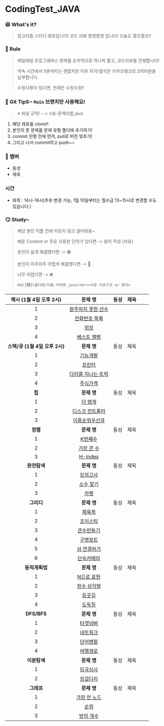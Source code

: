 # CodingTest_JAVA


### 😆 What's it?

> 알고리즘 스터디 레포입니다! 코드 리뷰 환영환영 입니다!
> 오늘도 열코열코!!


### 🤡 Rule

> 매일매일 프로그래머스 문제를 순차적으로 하나씩 풀고, 코드리뷰를 진행합니다!
>
> 약속 시간에서 5분까지는 괜찮지만 이후 지각/결석은 카카오뱅크로 2000원을 납부합니다.
>
> 수정사항이 있다면, 언제든 수정수정!!


### 🤣 Git TipS~ `Main` 브랜치만 사용해요!

>  ※ 파일 규칙! -->  `이름`-문제이름.java

1. 해당 레포를 clone!!
2. 본인이 푼 문제를 문제 유형 폴더에 추가하기!
3. commit 진행 전에 먼저, pull로 버전 맞추기!
4. 그리고 나서  commit하고 push~~


### 🤠 멤버

- 동성
- 재욱

### 시간

- 화목 : 14시-16시(추후 변경 가능, 1월 10일부터는 월수금 13~15시로 변경할 수도 있습니다.)


### 😏 Study~

> 해당 본인 이름 칸에 이모지 링크 걸어둬용~
>
> 배운 Content or 주로 사용한 단어가 있다면 -> 용어 작성 (자유)
>
> 본인이 쉽게 해결했다면 -> 🟢
>
> 본인이 아주아주 어렵게 해결했다면 -> 🔴
>
> 너무 어렵다면 -> ❌
>
> ex) [🟢]`(폴더명/이름-자바명.java)<br><사용 자료구조 or 용어>`

|  **<c8>해시 (1월 4일 오후 2시)</c8>**   |                           문제 명                            | 동성 | 재욱 |      |      |
| :-------------------------------------: | :----------------------------------------------------------: | :--: | :--: | ---- | ---- |
|                    1                    | [완주하지 못한 선수](https://programmers.co.kr/learn/courses/30/lessons/42576) |      |      |      |      |
|                    2                    | [전화번호 목록](https://programmers.co.kr/learn/courses/30/lessons/42577) |      |      |      |      |
|                    3                    | [위장](https://programmers.co.kr/learn/courses/30/lessons/42578) |      |      |      |      |
|                    4                    | [베스트 앨범](https://programmers.co.kr/learn/courses/30/lessons/42579) |      |      |      |      |
| **<c8>스택/큐 (1월 4일 오후 2시)</c8>** |                         **문제 명**                          | 동성 | 재욱 |      |      |
|                    1                    | [기능개발](https://programmers.co.kr/learn/courses/30/lessons/42586) |      |      |      |      |
|                    2                    | [프린터](https://programmers.co.kr/learn/courses/30/lessons/42587) |      |      |      |      |
|                    3                    | [다리를 지나는 트럭](https://programmers.co.kr/learn/courses/30/lessons/42583) |      |      |      |      |
|                    4                    | [주식가격](https://programmers.co.kr/learn/courses/30/lessons/42584) |      |      |      |      |
|            **<c8>힙 </c8>**             |                         **문제 명**                          | 동성 | 재욱 |      |      |
|                    1                    | [더 맵게](https://programmers.co.kr/learn/courses/30/lessons/42626) |      |      |      |      |
|                    2                    | [디스크 컨트롤러](https://programmers.co.kr/learn/courses/30/lessons/42627) |      |      |      |      |
|                    3                    | [이중순위우선큐 ](https://programmers.co.kr/learn/courses/30/lessons/42628) |      |      |      |      |
|           **<c8>정렬 </c8>**            |                         **문제 명**                          | 동성 | 재욱 |      |      |
|                    1                    | [K번째수](https://programmers.co.kr/learn/courses/30/lessons/42748) |      |      |      |      |
|                    2                    | [가장 큰 수](https://programmers.co.kr/learn/courses/30/lessons/42746) |      |      |      |      |
|                    3                    | [H-Index](https://programmers.co.kr/learn/courses/30/lessons/42747) |      |      |      |      |
|         **<c8>완전탐색 </c8>**          |                         **문제 명**                          | 동성 | 재욱 |      |      |
|                    1                    | [모의고사](https://programmers.co.kr/learn/courses/30/lessons/42840) |      |      |      |      |
|                    2                    | [소수 찾기](https://programmers.co.kr/learn/courses/30/lessons/42839) |      |      |      |      |
|                    3                    | [카펫](https://programmers.co.kr/learn/courses/30/lessons/42842) |      |      |      |      |
|          **<c8>그리디 </c8>**           |                         **문제 명**                          | 동성 | 재욱 |      |      |
|                    1                    | [체육복](https://programmers.co.kr/learn/courses/30/lessons/42862) |      |      |      |      |
|                    2                    | [조이스틱](https://programmers.co.kr/learn/courses/30/lessons/42860) |      |      |      |      |
|                    3                    | [큰수만들기](https://programmers.co.kr/learn/courses/30/lessons/42883) |      |      |      |      |
|                    4                    | [구명보트](https://programmers.co.kr/learn/courses/30/lessons/42885) |      |      |      |      |
|                    5                    | [섬 연결하기](https://programmers.co.kr/learn/courses/30/lessons/42861) |      |      |      |      |
|                    6                    | [단속카메라](https://programmers.co.kr/learn/courses/30/lessons/42884) |      |      |      |      |
|         **<c8>동적계획법</c8>**         |                         **문제 명**                          | 동성 | 재욱 |      |      |
|                    1                    | [N으로 표현](https://programmers.co.kr/learn/courses/30/lessons/42895) |      |      |      |      |
|                    2                    | [정수 삼각형](https://programmers.co.kr/learn/courses/30/lessons/43105) |      |      |      |      |
|                    3                    | [등굣길](https://programmers.co.kr/learn/courses/30/lessons/42898) |      |      |      |      |
|                    4                    | [도둑질](https://programmers.co.kr/learn/courses/30/lessons/42897) |      |      |      |      |
|          **<c8>DFS/BFS</c8>**           |                         **문제 명**                          | 동성 | 재욱 |      |      |
|                    1                    | [타겟넘버](https://programmers.co.kr/learn/courses/30/lessons/43165) |      |      |      |      |
|                    2                    | [네트워크](https://programmers.co.kr/learn/courses/30/lessons/43162) |      |      |      |      |
|                    3                    | [단어변환](https://programmers.co.kr/learn/courses/30/lessons/43163) |      |      |      |      |
|                    4                    | [여행경로](https://programmers.co.kr/learn/courses/30/lessons/43164) |      |      |      |      |
|          **<c8>이분탐색</c8>**          |                         **문제 명**                          | 동성 | 재욱 |      |      |
|                    1                    | [입국심사](https://programmers.co.kr/learn/courses/30/lessons/43238) |      |      |      |      |
|                    2                    | [징검다리](https://programmers.co.kr/learn/courses/30/lessons/43236) |      |      |      |      |
|           **<c8>그래프</c8>**           |                         **문제 명**                          | 동성 | 재욱 |      |      |
|                    1                    | [가장 먼 노드](https://programmers.co.kr/learn/courses/30/lessons/49189) |      |      |      |      |
|                    2                    | [순위](https://programmers.co.kr/learn/courses/30/lessons/49191) |      |      |      |      |
|                    3                    | [방의 개수](https://programmers.co.kr/learn/courses/30/lessons/49190) |      |      |      |      |
